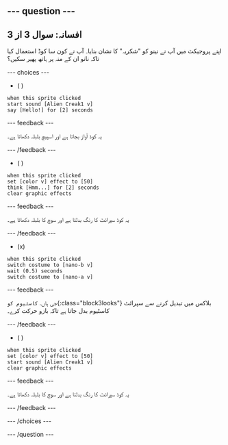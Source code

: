 
--- question ---
---
افسانہ: سوال 3 از 3
---

اپنے پروجیکٹ میں آپ نے نینو کو "شکریہ" کا نشان بنایا۔ آپ نے کون سا کوڈ استعمال کیا تاکہ نانو ان کے منہ پر ہاتھ پھیر سکیں؟

--- choices ---

- ( )
```blocks3
when this sprite clicked
start sound [Alien Creak1 v]
say [Hello!] for [2] seconds 
```

  --- feedback ---

یہ کوڈ آواز بجاتا ہے اور اسپیچ بلبلہ دکھاتا ہے۔

  --- /feedback ---

- ( )
```blocks3
when this sprite clicked
set [color v] effect to [50] 
think [Hmm...] for [2] seconds 
clear graphic effects 
```

  --- feedback ---

یہ کوڈ سپرائٹ کا رنگ بدلتا ہے اور سوچ کا بلبلہ دکھاتا ہے۔

  --- /feedback ---

- (x)
```blocks3
when this sprite clicked
switch costume to [nano-b v] 
wait (0.5) seconds
switch costume to [nano-a v]
```

  --- feedback ---

جی ہاں. `کاسٹیوم کو`{:class="block3looks"} بلاکس میں تبدیل کرنے سے سپرائٹ کاسٹیوم بدل جاتا ہے تاکہ بازو حرکت کرے۔

  --- /feedback ---

- ( )
```blocks3
when this sprite clicked
set [color v] effect to [50]
start sound [Alien Creak1 v] 
clear graphic effects 
```

  --- feedback ---

یہ کوڈ سپرائٹ کا رنگ بدلتا ہے اور سوچ کا بلبلہ دکھاتا ہے۔

  --- /feedback ---

--- /choices ---

--- /question ---
